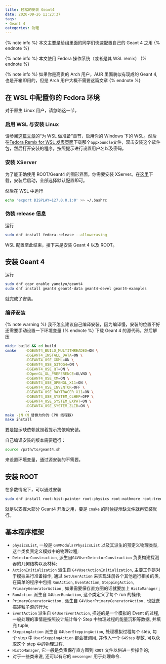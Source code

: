 ```yaml
---
title: 轻松的安装 Geant4
date: 2020-09-26 11:23:37
tags: 
- Geant 4
categories: 物理
---
```


{% note info %}
本文主要是给组里面的同学们快速配置自己的 Geant 4 之用
{% endnote %}

{% note info %}
本文使用 Fedora 操作系统（或者是其 WSL remix）
{% endnote %}

{% note info %}
如果你是高贵的 Arch 用户，AUR 里面貌似有现成的 Geant 4, 也是开箱即用的，但是 Arch 用户大概不需要这篇文章
{% endnote %}


## 在 WSL 中配置你的 Fedora 环境
对于原生 Linux 用户，请忽略这一节。

### 启用 WSL 与安装 Linux
请参阅[这篇文章][enable_wsl]的“为 WSL 做准备”章节，启用你的 Windows 下的 WSL。然后在[Fedora Remix for WSL 发表页面][release]下载那个`appxbundle`文件，双击安装这个软件包，然后打开安装的程序，按照提示进行设置用户名以及密码。

### 安装 XServer
为了能正确使用 ROOT/Geant4 的图形界面，你需要安装 XServer。在[这里][Xsrv_install]下载，安装后启动，全部选择默认配置即可。

然后在 WSL 中运行
```Bash
echo 'export DISPLAY=127.0.0.1:0' >> ~/.bashrc
```

### 伪装 release 信息
运行
```Bash
sudo dnf install fedora-release --allowerasing 
```

WSL 配置至此结束，接下来是安装 Geant 4 以及 ROOT。

## 安装 Geant 4
运行
```Bash
sudo dnf copr enable yanqiyu/geant4
sudo dnf install geant4 geant4-data geant4-devel geant4-examples
```
就完成了安装。

### 编译安装
{% note warning %}
我不怎么建议自己编译安装，因为编译慢，安装的位置不好还需要手动设置一下环境变量
{% endnote %}
下载 Geant 4 的源代码，然后解压
```Bash
mkdir build && cd build
cmake    -DGEANT4_BUILD_MULTITHREADED=ON \
         -DGEANT4_INSTALL_DATA=ON \
         -DGEANT4_USE_GDML=ON \
         -DGEANT4_USE_G3TOG4=ON \
         -DGEANT4_USE_QT=ON \
         -DOpenGL_GL_PREFERENCE=GLVND \
         -DGEANT4_USE_XM=ON \
         -DGEANT4_USE_OPENGL_X11=ON \
         -DGEANT4_USE_INVENTOR=OFF \
         -DGEANT4_USE_RAYTRACER_X11=ON \
         -DGEANT4_USE_SYSTEM_CLHEP=OFF \
         -DGEANT4_USE_SYSTEM_EXPAT=ON \
         -DGEANT4_USE_SYSTEM_ZLIB=ON \
         ..
make -jN（N 替换为你的 CPU 线程数）
make install
```
要是提示缺依赖就照着提示找依赖安装。

自己编译安装的版本需要运行：

```bash
source /path/to/geant4.sh
```
来设置环境变量，通过源安装的不需要。

## 安装 ROOT
在多数情况下，可以通过安装
```Bash
sudo dnf install root-hist-painter root-physics root-mathmore root-tree-dataframe root-hist root-spectrum root-net root-tree-ntuple root-graf-x11 root-graf3d root-vecops root-matrix root root-multiproc root-icons root-tree root-graf-postscript root-gui root-graf-gpad root-tree-player root-cling root-minuit root-fonts root-graf-asimage root-graf root-core root-mathcore root-io root-gui-ged
```
就足以支撑大部分 Geant4 开发之用，要是 `cmake` 的时候提示缺文件就再安装就行。

## 基本程序框架
- `physicsList`, 一般是 `G4VModularPhysicsList` 以及其派生的预定义物理类型, 这个类负责定义模拟中的物理过程;
- `DetectorConstruction`, 派生自`G4VUserDetectorConstruction` 负责构建探测器的几何结构以及材料;
- `ActionInitialization` 派生自 `G4VUserActionInitialization`, 主要工作是对于模拟进行准备操作, 通过 `SetUserAction` 来实现注册各个其他运行相关的类, 在简单的程序中包括 `RunAction`, `EventAction`, `SteppingAction`, `PrimaryGeneratorAction` , 如果需要保存直方图的话就要加上 `HistoManager` ;
- `RunAction` 派生自 `G4UserRunAction`, 这个类定义了每个 run 的操作;
- `PrimaryGeneratorAction` , 派生自 `G4VUserPrimaryGeneratorAction` , 也就送描述粒子源的行为;
- `EventAction` 派生自 `G4UserEventAction`, 描述的是一个模拟的 Event 的过程, 一般处理的事情是按照设计统计每个 Step 中物理过程的能量沉积等数据, 并填充 tuple;
- `SteppingAction` 派生自 `G4UserSteppingAction`, 处理模拟过程每个 step, 每个 step 中 `UserSteppingAction` 都会被调用, 并传入一个 `G4Step` 参数, 可以获取这个 step 中的物理过程.
- `HistoManager`, 它一般是负责保存直方图到 `ROOT` 文件以供进一步操作的;
- 对于一些类来说, 还可以有它的 `messenger` 用于处理命令.

[enable_wsl]: https://zhuanlan.zhihu.com/p/35801201
[release]: https://github.com/WhitewaterFoundry/Fedora-Remix-for-WSL/releases/tag/31.5.0
[Xsrv_install]: https://sourceforge.net/projects/vcxsrv/